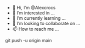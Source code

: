 - 👋 Hi, I’m @Alexcrocs
- 👀 I’m interested in ...
- 🌱 I’m currently learning ...
- 💞️ I’m looking to collaborate on ...
- 📫 How to reach me ...

<!---
Alexcrocs/Alexcrocs is a ✨ special ✨ repository because its `README.md` (this file) appears on your GitHub profile.
You can click the Preview link to take a look at your changes.
--->git push -u origin main 

